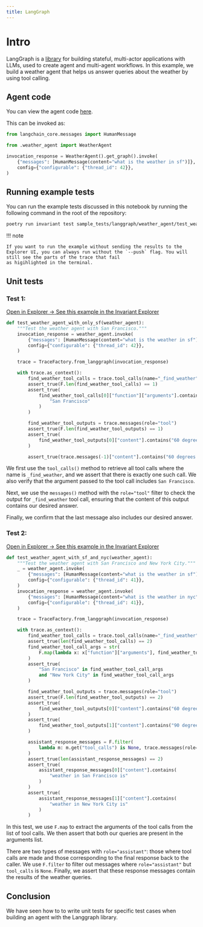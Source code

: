 ```yaml
---
title: LangGraph
---
```


# Intro

LangGraph is a [library](https://github.com/langchain-ai/langgraph) for building stateful, multi-actor applications with LLMs, used to create agent and multi-agent workflows. In this example, we build a weather agent that helps us answer queries about the weather by using tool calling.

## Agent code

You can view the agent code [here](https://github.com/invariantlabs-ai/testing/blob/main/sample_tests/langgraph/weather_agent/weather_agent.py).

This can be invoked as:

```python
from langchain_core.messages import HumanMessage

from .weather_agent import WeatherAgent

invocation_response = WeatherAgent().get_graph().invoke(
    {"messages": [HumanMessage(content="what is the weather in sf")]},
    config={"configurable": {"thread_id": 42}},
)
```


## Running example tests

You can run the example tests discussed in this notebook by running the following command in the root of the repository:

```bash
poetry run invariant test sample_tests/langgraph/weather_agent/test_weather_agent.py --push --dataset_name langgraph_weather_agent
```

!!! note

    If you want to run the example without sending the results to the Explorer UI, you can always run without the `--push` flag. You will still see the parts of the trace that fail
    as higihlighted in the terminal.

## Unit tests

### Test 1:

<div class='tiles'>
<a target="_blank" href="https://explorer.invariantlabs.ai/u/hemang1729/langgraph_weather_agent-1733695457/t/1" class='tile'>
    <span class='tile-title'>Open in Explorer →</span>
    <span class='tile-description'>See this example in the Invariant Explorer</span>
</a>
</div>

```python
def test_weather_agent_with_only_sf(weather_agent):
    """Test the weather agent with San Francisco."""
    invocation_response = weather_agent.invoke(
        {"messages": [HumanMessage(content="what is the weather in sf")]},
        config={"configurable": {"thread_id": 42}},
    )

    trace = TraceFactory.from_langgraph(invocation_response)

    with trace.as_context():
        find_weather_tool_calls = trace.tool_calls(name="_find_weather")
        assert_true(F.len(find_weather_tool_calls) == 1)
        assert_true(
            find_weather_tool_calls[0]["function"]["arguments"].contains(
                "San Francisco"
            )
        )

        find_weather_tool_outputs = trace.messages(role="tool")
        assert_true(F.len(find_weather_tool_outputs) == 1)
        assert_true(
            find_weather_tool_outputs[0]["content"].contains("60 degrees and foggy")
        )

        assert_true(trace.messages(-1)["content"].contains("60 degrees and foggy"))
```

We first use the `tool_calls()` method to retrieve all tool calls where the name is `_find_weather`, and we assert that there is exactly one such call. We also verify that the argument passed to the tool call includes `San Francisco`.

Next, we use the `messages()` method with the `role="tool"` filter to check the output for `_find_weather` tool call, ensuring that the content of this output contains our desired answer.

Finally, we confirm that the last message also includes our desired answer.

### Test 2:

<div class='tiles'>
<a target="_blank" href="https://explorer.invariantlabs.ai/u/hemang1729/langgraph_weather_agent-1733695457/t/2" class='tile'>
    <span class='tile-title'>Open in Explorer →</span>
    <span class='tile-description'>See this example in the Invariant Explorer</span>
</a>
</div>

```python
def test_weather_agent_with_sf_and_nyc(weather_agent):
    """Test the weather agent with San Francisco and New York City."""
    _ = weather_agent.invoke(
        {"messages": [HumanMessage(content="what is the weather in sf")]},
        config={"configurable": {"thread_id": 41}},
    )
    invocation_response = weather_agent.invoke(
        {"messages": [HumanMessage(content="what is the weather in nyc")]},
        config={"configurable": {"thread_id": 41}},
    )

    trace = TraceFactory.from_langgraph(invocation_response)

    with trace.as_context():
        find_weather_tool_calls = trace.tool_calls(name="_find_weather")
        assert_true(len(find_weather_tool_calls) == 2)
        find_weather_tool_call_args = str(
            F.map(lambda x: x["function"]["arguments"], find_weather_tool_calls)
        )
        assert_true(
            "San Francisco" in find_weather_tool_call_args
            and "New York City" in find_weather_tool_call_args
        )

        find_weather_tool_outputs = trace.messages(role="tool")
        assert_true(F.len(find_weather_tool_outputs) == 2)
        assert_true(
            find_weather_tool_outputs[0]["content"].contains("60 degrees and foggy")
        )
        assert_true(
            find_weather_tool_outputs[1]["content"].contains("90 degrees and sunny")
        )

        assistant_response_messages = F.filter(
            lambda m: m.get("tool_calls") is None, trace.messages(role="assistant")
        )
        assert_true(len(assistant_response_messages) == 2)
        assert_true(
            assistant_response_messages[0]["content"].contains(
                "weather in San Francisco is"
            )
        )
        assert_true(
            assistant_response_messages[1]["content"].contains(
                "weather in New York City is"
            )
        )
```
In this test, we use `F.map` to extract the arguments of the tool calls from the list of tool calls. We then assert that both our queries are present in the arguments list.

There are two types of messages with `role="assistant"`: those where tool calls are made and those corresponding to the final response back to the caller. We use `F.filter` to filter out messages where `role="assistant"` but `tool_calls` is `None`. Finally, we assert that these response messages contain the results of the weather queries.

## Conclusion

We have seen how to to write unit tests for specific test cases when building an agent with the Langgraph library.